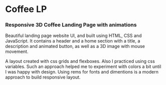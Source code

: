# Coffee LP

### Responsive 3D Coffee Landing Page with animations
Beautiful landing page website UI, and built using HTML, CSS and JavaScript. It contains a header and a home section with a title, a description and animated button, as well as a 3D image with mouse movement.

A layout created with css grids and flexboxes. Also I practiced using css variables. Such an approach helped me to experiment with colors a bit until I was happy with design. Using rems for fonts and dimentions is a modern approach to build responsive layout.
